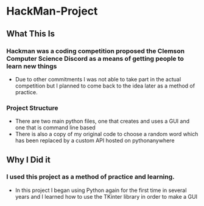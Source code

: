# HackMan-Project
## What This Is

### Hackman was a coding competition proposed the Clemson Computer Science Discord as a means of getting people to learn new things
  * Due to other commitments I was not able to take part in the actual competition but I planned to come back to the idea later as a method of practice.
### Project Structure
  * There are two main python files, one that creates and uses a GUI and one that is command line based
  * There is also a copy of my original code to choose a random word which has been replaced by a custom API hosted on pythonanywhere

## Why I Did it
### I used this project as a method of practice and learning.
  * In this project I began using Python again for the first time in several years and I learned how to use the TKinter library in order to make a GUI
